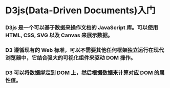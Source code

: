 # D3js(Data-Driven Documents)入门

### D3js 是一个可以基于数据来操作文档的 JavaScript 库。可以使用 HTML, CSS, SVG 以及 Canvas 来展示数据。

### D3 遵循现有的 Web 标准，可以不需要其他任何框架独立运行在现代浏览器中，它结合强大的可视化组件来驱动 DOM 操作。

### D3 可以将数据绑定到 DOM 上，然后根据数据来计算对应 DOM 的属性值。